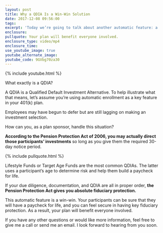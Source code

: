 ```yaml
---
layout: post
title: Why a QDIA Is a Win-Win Solution
date: 2017-12-08 09:56:00
tags:
excerpt: 'Today we’re going to talk about another automatic feature: a QDIA.'
enclosure:
pullquote: Your plan will benefit everyone involved.
enclosure_type: video/mp4
enclosure_time:
use_youtube_image: true
youtube_alternate_image:
youtube_code: 9GVbg70za30
---
```



{% include youtube.html %}

What exactly is a QDIA?

A QDIA is a Qualified Default Investment Alternative. To help illustrate what that means, let’s assume you’re using automatic enrollment as a key feature in your 401(k) plan.

Employees may have begun to defer but are still lagging on making an investment selection.

How can you, as a plan sponsor, handle this situation?

**According to the Pension Protection Act of 2006, you may actually direct those participants’ investments** so long as you give them the required 30-day notice period.

{% include pullquote.html %}

Lifestyle Funds or Target Age Funds are the most common QDIAs. The latter uses a participant’s age to determine risk and help them build a paycheck for life.

If your due diligence, documentation, and QDIA are all in proper order, **the Pension Protection Act gives you absolute fiduciary protection.**

This automatic feature is a win-win. Your participants can be sure that they will have a paycheck for life, and you can feel secure in having key fiduciary protection. As a result, your plan will benefit everyone involved.

If you have any other questions or would like more information, feel free to give me a call or send me an email. I look forward to hearing from you soon.